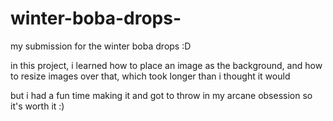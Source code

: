 # winter-boba-drops-
my submission for the winter boba drops :D

in this project, i learned how to place an image as the background, and how to resize images over that, which took longer than i thought it would

but i had a fun time making it and got to throw in my arcane obsession so it's worth it :) 
